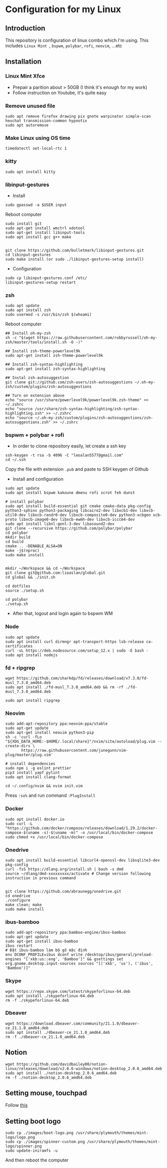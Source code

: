 # Configuration for my Linux
## Introduction
This repository is configuration of linux combo which I'm using.
This includes `Linux Mint `, `bspwm`, `polybar`, `rofi`, `neovim`, ...etc
## Installation
### Linux Mint Xfce
* Prepair a parition about > 50GB (I think it's enough for my work)
* Follow instruction on Youtube, it's quite easy
### Remove unused file
```
sudo apt remove firefox drawing pix gnote warpinator simple-scan hexchat transmission-common hypnotix
sudo apt autoremove
```
### Make Linux using OS time
```
timedatectl set-local-rtc 1
```
### kitty
```
sudo apt install kitty
```
### libinput-gestures
* Install
```
sudo gpasswd -a $USER input
```
Reboot computer
```
sudo install git
sudo apt-get install wmctrl xdotool
sudo apt-get install libinput-tools
sudo apt install gcc g++ make


git clone https://github.com/bulletmark/libinput-gestures.git
cd libinput-gestures
sudo make install (or sudo ./libinput-gestures-setup install)
```
* Configuration
```
sudo cp libinput-gestures.conf /etc/
libinput-gestures-setup restart
```
### zsh
```
sudo apt update
sudo apt install zsh
sudo usermod -s /usr/bin/zsh $(whoami)
```
Reboot computer
```
## Install oh-my-zsh
sh -c "$(wget https://raw.githubusercontent.com/robbyrussell/oh-my-zsh/master/tools/install.sh -O -)"

## Install zsh-theme-powerlevel9k
sudo apt-get install zsh-theme-powerlevel9k

## Install zsh-syntax-highlighting
sudo apt-get install zsh-syntax-highlighting

## Instal zsh-autosuggestion
git clone git://github.com/zsh-users/zsh-autosuggestions ~/.oh-my-zsh/custom/plugins/zsh-autosuggestions

## Turn on extension above
echo "source /usr/share/powerlevel9k/powerlevel9k.zsh-theme" >> ~/.zshrc
echo "source /usr/share/zsh-syntax-highlighting/zsh-syntax-highlighting.zsh" >> ~/.zshrc
echo "source ~/.oh-my-zsh/custom/plugins/zsh-autosuggestions/zsh-autosuggestions.zsh" >> ~/.zshrc
```

### bspwm + polybar + rofi
* In order to clone repository easily, let create a ssh key
```
ssh-keygen -t rsa -b 4096 -C "leoalan5577@gmail.com"
cd ~/.ssh
```
Copy the file with extension `.pub` and paste to SSH keygen of Github
* Install and configuration
```
sudo apt update
sudo apt install bspwm kakoune dmenu rofi scrot feh dunst 

# install polybar
sudo apt install build-essential git cmake cmake-data pkg-config python3-sphinx python3-packaging libcairo2-dev libxcb1-dev libxcb-util0-dev libxcb-randr0-dev libxcb-composite0-dev python3-xcbgen xcb-proto libxcb-image0-dev libxcb-ewmh-dev libxcb-icccm4-dev
sudo apt install libnl-genl-3-dev libasound2-dev
git clone --recursive https://github.com/polybar/polybar
cd polybar
mkdir build
cd build
cmake .. -DENABLE_ALSA=ON
make -j$(nproc)
sudo make install


mkdir ~/Workspace && cd ~/Workspace
git clone git@github.com:lioaslan/global.git
cd global && ./init.sh

cd dotfiles
source ./setup.sh

cd polybar
./setup.sh

```
* After that, logout and login again to bspwm WM
### Node
```
sudo apt update
sudo apt install curl dirmngr apt-transport-https lsb-release ca-certificates
curl -sL https://deb.nodesource.com/setup_12.x | sudo -E bash -
sudo apt install nodejs
```
### fd + ripgrep
```
wget https://github.com/sharkdp/fd/releases/download/v7.3.0/fd-musl_7.3.0_amd64.deb
sudo apt install ./fd-musl_7.3.0_amd64.deb && rm -rf ./fd-musl_7.3.0_amd64.deb

sudo apt install ripgrep
```
### Neovim
```
sudo add-apt-repository ppa:neovim-ppa/stable 
sudo apt-get update
sudo apt-get install neovim python3-pip
sh -c 'curl -fLo "${XDG_DATA_HOME:-$HOME/.local/share}"/nvim/site/autoload/plug.vim --create-dirs \
       https://raw.githubusercontent.com/junegunn/vim-plug/master/plug.vim'

# install dependencies
sudo npm i -g eslint prettier
pip3 install yapf pylint
sudo apt install clang-format

cd ~/.config/nvim && nvim init.vim
```
Press `:so%` and run command `:PlugInstall`

### Docker
```
sudo apt install docker.io
sudo curl -L "https://github.com/docker/compose/releases/download/1.29.2/docker-compose-$(uname -s)-$(uname -m)" -o /usr/local/bin/docker-compose
sudo chmod +x /usr/local/bin/docker-compose
```

### Onedrive
```
sudo apt install build-essential libcurl4-openssl-dev libsqlite3-dev pkg-config
curl -fsS https://dlang.org/install.sh | bash -s dmd
source ~/dlang/dmd-xxxxxxxxx/activate # Change version following instruction in previous command


git clone https://github.com/abraunegg/onedrive.git
cd onedrive
./configure
make clean; make
sudo make install
```

### ibus-bamboo
```
sudo add-apt-repository ppa:bamboo-engine/ibus-bamboo
sudo apt-get update
sudo apt-get install ibus-bamboo
ibus restart
# Đặt ibus-bamboo làm bộ gõ mặc định
env DCONF_PROFILE=ibus dconf write /desktop/ibus/general/preload-engines "['xkb:us::eng', 'Bamboo']" && gsettings set org.gnome.desktop.input-sources sources "[('xkb', 'us'), ('ibus', 'Bamboo')]"
```
### Skype
```
wget https://repo.skype.com/latest/skypeforlinux-64.deb
sudo apt install ./skypeforlinux-64.deb
rm -f ./skypeforlinux-64.deb
```
### Dbeaver
```
wget https://download.dbeaver.com/community/21.1.0/dbeaver-ce_21.1.0_amd64.deb
sudo apt install ./dbeaver-ce_21.1.0_amd64.deb
rm -f ./dbeaver-ce_21.1.0_amd64.deb
```
## Notion
```
wget https://github.com/davidbailey00/notion-linux/releases/download/v2.0.6-windows/notion-desktop_2.0.6_amd64.deb
sudo apt install ./notion-desktop_2.0.6_amd64.deb
rm -f ./notion-desktop_2.0.6_amd64.deb
```
## Setting mouse, touchpad
Follow [this](https://wiki.archlinux.org/title/Libinput#Via_Xorg_configuration_file)
## Setting boot logo
```
sudo cp ./images/boot-logo.png /usr/share/plymouth/themes/mint-logo/logo.png
sudo cp ./images/spinner-custom.png /usr/share/plymouth/themes/mint-logo/spinner.png
sudo update-iniramfs -u
```
And then reboot the computer
